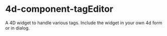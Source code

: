# 4d-component-tagEditor

A 4D widget to handle various tags. Include the widget in your own 4d form or in dialog.

